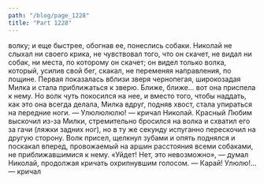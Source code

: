 ```yaml
---
path: "/blog/page_1228"
title: "Part 1228"
---
```


волку; и еще быстрее, обогнав ее, понеслись собаки. Николай не слыхал ни своего крика, не чувствовал того, что он скачет, не видал ни собак, ни места, по которому он скачет; он видел только волка, который, усилив свой бег, скакал, не переменяя направления, по лощине. Первая показалась вблизи зверя чернопегая, широкозадая Милка и стала приближаться к зверю. Ближе, ближе... вот она приспела к нему. Но волк чуть покосился на нее, и вместо того, чтобы наддать, как это она всегда делала, Милка вдруг, подняв хвост, стала упираться на передние ноги.
— Улюлюлюлю! — кричал Николай.
Красный Любим выскочил из-за Милки, стремительно бросился на волка и схватил его за гачи (ляжки задних ног), но в ту же секунду испуганно перескочил на другую сторону. Волк присел, щелкнул зубами и опять поднялся и поскакал вперед, провожаемый на аршин расстояния всеми собаками, не приближавшимися к нему.
«Уйдет! Нет, это невозможно», — думал Николай, продолжая кричать охрипнувшим голосом.
— Карай! Улюлю!... — кричал
